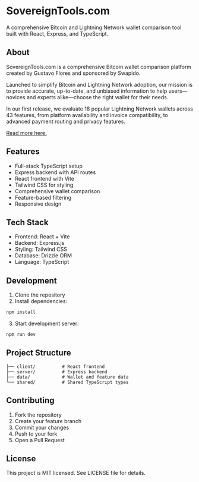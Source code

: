 
# SovereignTools.com

A comprehensive Bitcoin and Lightning Network wallet comparison tool built with React, Express, and TypeScript.


## About

SovereignTools.com is a comprehensive Bitcoin wallet comparison platform created by Gustavo Flores and sponsored by Swapido.

Launched to simplify Bitcoin and Lightning Network adoption, our mission is to provide accurate, up-to-date, and unbiased information to help users—novices and experts alike—choose the right wallet for their needs.

In our first release, we evaluate 18 popular Lightning Network wallets across 43 features, from platform availability and invoice compatibility, to advanced payment routing and privacy features.

[Read more here.](https://sovereigntools.com/about)
## Features

- Full-stack TypeScript setup
- Express backend with API routes
- React frontend with Vite
- Tailwind CSS for styling
- Comprehensive wallet comparison
- Feature-based filtering
- Responsive design

## Tech Stack

- Frontend: React + Vite
- Backend: Express.js
- Styling: Tailwind CSS
- Database: Drizzle ORM
- Language: TypeScript

## Development

1. Clone the repository
2. Install dependencies:
```bash
npm install
```
3. Start development server:
```bash
npm run dev
```

## Project Structure

```
├── client/          # React frontend
├── server/          # Express backend
├── data/            # Wallet and feature data
└── shared/          # Shared TypeScript types
```

## Contributing

1. Fork the repository
2. Create your feature branch
3. Commit your changes
4. Push to your fork
5. Open a Pull Request

## License

This project is MIT licensed. See LICENSE file for details.
